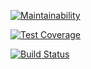 [![Maintainability](https://api.codeclimate.com/v1/badges/fee77e74c637d6fb50f9/maintainability)](https://codeclimate.com/github/kirill-chertkov/backend-project-lvl1/maintainability)

[![Test Coverage](https://api.codeclimate.com/v1/badges/fee77e74c637d6fb50f9/test_coverage)](https://codeclimate.com/github/kirill-chertkov/backend-project-lvl1/test_coverage)

[![Build Status](https://travis-ci.org/kirill-chertkov/backend-project-lvl1.svg?branch=master)](https://travis-ci.org/kirill-chertkov/backend-project-lvl1)